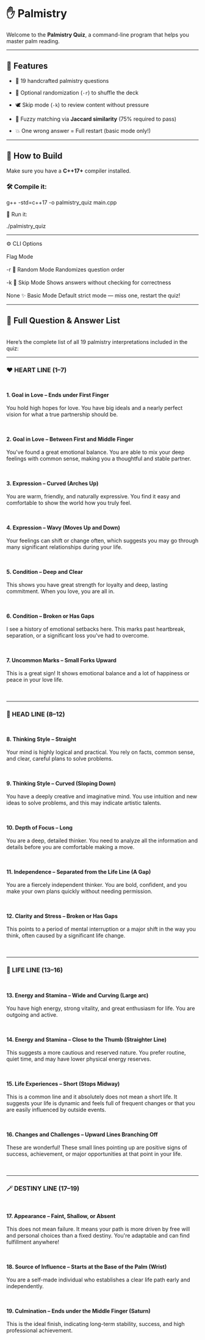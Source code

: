 # ✋ Palmistry 

Welcome to the **Palmistry Quiz**, a command-line program that helps you master palm reading.


---

## 🕺 Features
- 🧠 19 handcrafted palmistry questions<br>

- 🔁 Optional randomization (`-r`) to shuffle the deck<br>

- 🕊️ Skip mode (`-k`) to review content without pressure<br>

- 🧮 Fuzzy matching via **Jaccard similarity** (75% required to pass)<br>

- 💥 One wrong answer = Full restart (basic mode only!)

---

## 🔧 How to Build

Make sure you have a **C++17+** compiler installed.

### 🛠️ Compile it:

g++ -std=c++17 -o palmistry_quiz main.cpp

🚀 Run it:

./palmistry_quiz


---

⚙️ CLI Options
<br><br>
Flag	Mode
<br><br>
-r	🎲 Random Mode	Randomizes question order
<br><br>
-k	🧘 Skip Mode	Shows answers without checking for correctness
<br><br>
None  ✨ Basic Mode	Default strict mode — miss one, restart the quiz!



---

## 📖 Full Question & Answer List  
<br>
Here’s the complete list of all 19 palmistry interpretations included in the quiz:

---

### ❤️ HEART LINE (1–7)  
<br>

**1. Goal in Love – Ends under First Finger**  
<br>
You hold high hopes for love. You have big ideals and a nearly perfect vision for what a true partnership should be.  
<br><br>

**2. Goal in Love – Between First and Middle Finger**  
<br>
You've found a great emotional balance. You are able to mix your deep feelings with common sense, making you a thoughtful and stable partner.  
<br><br>

**3. Expression – Curved (Arches Up)**  
<br>
You are warm, friendly, and naturally expressive. You find it easy and comfortable to show the world how you truly feel.  
<br><br>

**4. Expression – Wavy (Moves Up and Down)**  
<br>
Your feelings can shift or change often, which suggests you may go through many significant relationships during your life.  
<br><br>

**5. Condition – Deep and Clear**  
<br>
This shows you have great strength for loyalty and deep, lasting commitment. When you love, you are all in.  
<br><br>

**6. Condition – Broken or Has Gaps**  
<br>
I see a history of emotional setbacks here. This marks past heartbreak, separation, or a significant loss you've had to overcome.  
<br><br>

**7. Uncommon Marks – Small Forks Upward**  
<br>
This is a great sign! It shows emotional balance and a lot of happiness or peace in your love life.  
<br><br>

---

### 🧠 HEAD LINE (8–12)  
<br>

**8. Thinking Style – Straight**  
<br>
Your mind is highly logical and practical. You rely on facts, common sense, and clear, careful plans to solve problems.  
<br><br>

**9. Thinking Style – Curved (Sloping Down)**  
<br>
You have a deeply creative and imaginative mind. You use intuition and new ideas to solve problems, and this may indicate artistic talents.  
<br><br>

**10. Depth of Focus – Long**  
<br>
You are a deep, detailed thinker. You need to analyze all the information and details before you are comfortable making a move.  
<br><br>

**11. Independence – Separated from the Life Line (A Gap)**  
<br>
You are a fiercely independent thinker. You are bold, confident, and you make your own plans quickly without needing permission.  
<br><br>

**12. Clarity and Stress – Broken or Has Gaps**  
<br>
This points to a period of mental interruption or a major shift in the way you think, often caused by a significant life change.  
<br><br>

---

### 🌿 LIFE LINE (13–16)  
<br>

**13. Energy and Stamina – Wide and Curving (Large arc)**  
<br>
You have high energy, strong vitality, and great enthusiasm for life. You are outgoing and active.  
<br><br>

**14. Energy and Stamina – Close to the Thumb (Straighter Line)**  
<br>
This suggests a more cautious and reserved nature. You prefer routine, quiet time, and may have lower physical energy reserves.  
<br><br>

**15. Life Experiences – Short (Stops Midway)**  
<br>
This is a common line and it absolutely does not mean a short life. It suggests your life is dynamic and feels full of frequent changes or that you are easily influenced by outside events.  
<br><br>

**16. Changes and Challenges – Upward Lines Branching Off**  
<br>
These are wonderful! These small lines pointing up are positive signs of success, achievement, or major opportunities at that point in your life.  
<br><br>

---

### 🪄 DESTINY LINE (17–19)  
<br>

**17. Appearance – Faint, Shallow, or Absent**  
<br>
This does not mean failure. It means your path is more driven by free will and personal choices than a fixed destiny. You're adaptable and can find fulfillment anywhere!  
<br><br>

**18. Source of Influence – Starts at the Base of the Palm (Wrist)**  
<br>
You are a self-made individual who establishes a clear life path early and independently.  
<br><br>

**19. Culmination – Ends under the Middle Finger (Saturn)**  
<br>
This is the ideal finish, indicating long-term stability, success, and high professional achievement.  
<br><br>
